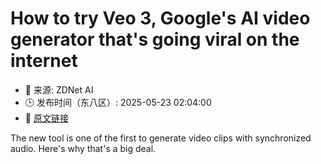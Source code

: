 # How to try Veo 3, Google's AI video generator that's going viral on the internet
- 📅 来源: ZDNet AI
- 🕒 发布时间（东八区）: 2025-05-23 02:04:00
- 🔗 [原文链接](https://www.zdnet.com/article/how-to-try-veo-3-googles-ai-video-generator-thats-going-viral-on-the-internet/)

The new tool is one of the first to generate video clips with synchronized audio. Here's why that's a big deal.